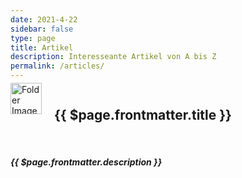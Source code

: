```yaml
---
date: 2021-4-22
sidebar: false
type: page
title: Artikel
description: Interesseante Artikel von A bis Z
permalink: /articles/
---
```

<div id="listings-page">
<div style="display: flex;">
<img :src="$withBase('/assets/img/doodlefolder_99344-512.png')" alt="Folder Image" width="50px" height="50px" style="margin: -10px 20px 0 0;">
<h2>{{ $page.frontmatter.title }}</h2>
</div>
<br>
<h5>{{ $page.frontmatter.description }}</h5>


<ArticlesIndex />
</div>
